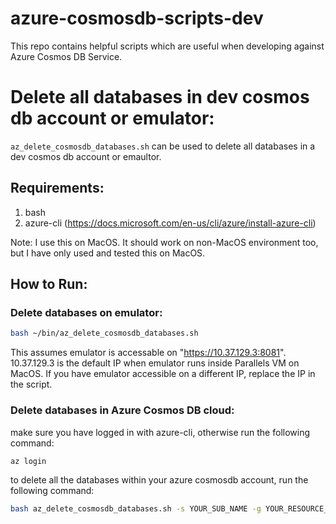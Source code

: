 # azure-cosmosdb-scripts-dev
This repo contains helpful scripts which are useful when developing against Azure Cosmos DB Service.

# Delete all databases in dev cosmos db account or emulator:

`az_delete_cosmosdb_databases.sh` can be used to delete all databases in a dev cosmos db account or emaultor.

## Requirements:
1. bash
2. azure-cli (https://docs.microsoft.com/en-us/cli/azure/install-azure-cli)

Note: I use this on MacOS. It should work on non-MacOS environment too, but I have only used and tested this on MacOS.

## How to Run:

### Delete databases on emulator:

```bash
bash ~/bin/az_delete_cosmosdb_databases.sh
```

This assumes emulator is accessable on "https://10.37.129.3:8081". 10.37.129.3 is the default IP when emulator runs inside Parallels VM on MacOS. If you have emulator accessible on a different IP, replace the IP in the script.

### Delete databases in Azure Cosmos DB cloud:

make sure you have logged in with azure-cli, otherwise run the following command:
```bash
az login
```

to delete all the databases within your azure cosmosdb account, run the following command:

```bash
bash az_delete_cosmosdb_databases.sh -s YOUR_SUB_NAME -g YOUR_RESOURCE_GROUP -n YOUR_COSMOSDB_ACCOUNT_NAME 
```

